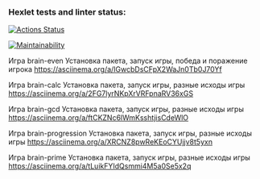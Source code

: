 ### Hexlet tests and linter status:

[![Actions Status](https://github.com/DiMazurenko/frontend-project-lvl1/workflows/hexlet-check/badge.svg)](https://github.com/DiMazurenko/frontend-project-lvl1/actions)

[![Maintainability](https://api.codeclimate.com/v1/badges/e354b83b7d0018666d70/maintainability)](https://codeclimate.com/github/DiMazurenko/frontend-project-lvl1/maintainability)

Игра brain-even
Установка пакета, запуск игры, победа и поражение игрока
https://asciinema.org/a/IGwcbDsCFpX2WaJn0Tb0J70Yf

Игра brain-calc
Установка пакета, запуск игры, разные исходы игры
https://asciinema.org/a/2FG7lyrNKpXrVRFpnaRV36xGS

Игра brain-gcd
Установка пакета, запуск игры, разные исходы игры
https://asciinema.org/a/ftCKZNc6lWmKsshtjisCdeWlO

Игра brain-progression
Установка пакета, запуск игры, разные исходы игры
https://asciinema.org/a/XRCNZ8pwReKEoCYUjjv8t5yxn

Игра brain-prime
Установка пакета, запуск игры, разные исходы игры
https://asciinema.org/a/tLuikFYIdQsmmi4M5a0Se5x2q

